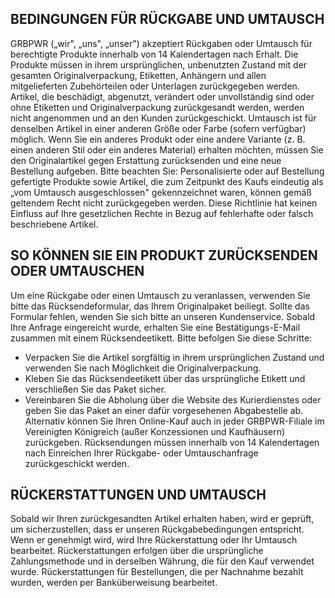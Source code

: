 ## BEDINGUNGEN FÜR RÜCKGABE UND UMTAUSCH

GRBPWR („wir", „uns", „unser") akzeptiert Rückgaben oder Umtausch für berechtigte Produkte innerhalb von 14 Kalendertagen nach Erhalt. Die Produkte müssen in ihrem ursprünglichen, unbenutzten Zustand mit der gesamten Originalverpackung, Etiketten, Anhängern und allen mitgelieferten Zubehörteilen oder Unterlagen zurückgegeben werden.
Artikel, die beschädigt, abgenutzt, verändert oder unvollständig sind oder ohne Etiketten und Originalverpackung zurückgesandt werden, werden nicht angenommen und an den Kunden zurückgeschickt.
Umtausch ist für denselben Artikel in einer anderen Größe oder Farbe (sofern verfügbar) möglich. Wenn Sie ein anderes Produkt oder eine andere Variante (z. B. einen anderen Stil oder ein anderes Material) erhalten möchten, müssen Sie den Originalartikel gegen Erstattung zurücksenden und eine neue Bestellung aufgeben.
Bitte beachten Sie: Personalisierte oder auf Bestellung gefertigte Produkte sowie Artikel, die zum Zeitpunkt des Kaufs eindeutig als „vom Umtausch ausgeschlossen" gekennzeichnet waren, können gemäß geltendem Recht nicht zurückgegeben werden.
Diese Richtlinie hat keinen Einfluss auf Ihre gesetzlichen Rechte in Bezug auf fehlerhafte oder falsch beschriebene Artikel.

## SO KÖNNEN SIE EIN PRODUKT ZURÜCKSENDEN ODER UMTAUSCHEN

Um eine Rückgabe oder einen Umtausch zu veranlassen, verwenden Sie bitte das Rücksendeformular, das Ihrem Originalpaket beiliegt. Sollte das Formular fehlen, wenden Sie sich bitte an unseren Kundenservice.
Sobald Ihre Anfrage eingereicht wurde, erhalten Sie eine Bestätigungs-E-Mail zusammen mit einem Rücksendeetikett. Bitte befolgen Sie diese Schritte:

- Verpacken Sie die Artikel sorgfältig in ihrem ursprünglichen Zustand und verwenden Sie nach Möglichkeit die Originalverpackung.
- Kleben Sie das Rücksendeetikett über das ursprüngliche Etikett und verschließen Sie das Paket sicher.
- Vereinbaren Sie die Abholung über die Website des Kurierdienstes oder geben Sie das Paket an einer dafür vorgesehenen Abgabestelle ab. Alternativ können Sie Ihren Online-Kauf auch in jeder GRBPWR-Filiale im Vereinigten Königreich (außer Konzessionen und Kaufhäusern) zurückgeben. Rücksendungen müssen innerhalb von 14 Kalendertagen nach Einreichen Ihrer Rückgabe- oder Umtauschanfrage zurückgeschickt werden.

## RÜCKERSTATTUNGEN UND UMTAUSCH

Sobald wir Ihren zurückgesandten Artikel erhalten haben, wird er geprüft, um sicherzustellen, dass er unseren Rückgabebedingungen entspricht. Wenn er genehmigt wird, wird Ihre Rückerstattung oder Ihr Umtausch bearbeitet.
Rückerstattungen erfolgen über die ursprüngliche Zahlungsmethode und in derselben Währung, die für den Kauf verwendet wurde. Rückerstattungen für Bestellungen, die per Nachnahme bezahlt wurden, werden per Banküberweisung bearbeitet.
